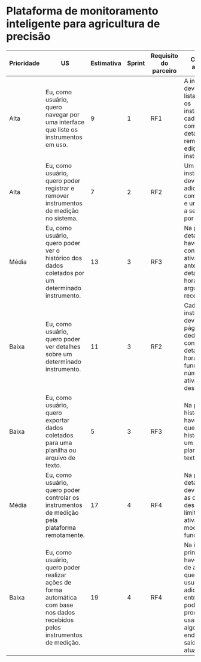 # Plataforma de monitoramento inteligente para agricultura de precisão

| Prioridade | US                                                                                                                           | Estimativa | Sprint | Requisito do parceiro | Critério de aceitação                                                                                                                                                                   |
| ---------- | ---------------------------------------------------------------------------------------------------------------------------- | ---------- | ------ | --------------------- | --------------------------------------------------------------------------------------------------------------------------------------------------------------------------------------- |
| Alta       | Eu, como usuário, quero navegar por uma interface que liste os instrumentos em uso.                                          | 9          | 1      | RF1                   | A interface deve ser uma lista com todos os instrumentos cadastrados, com botões de detalhes, remoção e edição de cada instrumento.                                                     |
| Alta       | Eu, como usuário, quero poder registrar e remover instrumentos de medição no sistema.                                        | 7          | 2      | RF2                   | Um instrumento deve poder ser adicionado com um nome e um endereço a ser utilizado por ele.                                                                                             |
| Média      | Eu, como usuário, quero poder ver o histórico dos dados coletados por um determinado instrumento.                            | 13         | 3      | RF3                   | Na página de detalhes, deve haver uma lista contendo as ativações anteriores com detalhes como hora e argumentos recebidos.                                                             |
| Baixa      | Eu, como usuário, quero poder ver detalhes sobre um determinado instrumento.                                                 | 11         | 3      | RF2                   | Cada instrumento deve ter uma página dedicada contendo detalhes como horário total de funcionamento, número de ativações e descrição.                                                   |
| Baixa      | Eu, como usuário, quero exportar dados coletados para uma planilha ou arquivo de texto.                                      | 5          | 3      | RF3                   | Na página de histórico, deve haver um botão que exporte o histórico para um arquivo de planilha ou de texto.                                                                            |
| Média      | Eu, como usuário, quero poder controlar os instrumentos de medição pela plataforma remotamente.                              | 17         | 4      | RF4                   | Na página de detalhes, devem haver as opções de desligamento, limite de ativação e modo de funcionamento.                                                                               |
| Baixa      | Eu, como usuário, quero poder realizar ações de forma automática com base nos dados recebidos pelos instrumentos de medição. | 19         | 4      | RF4                   | Na interface principal, deve haver uma aba de ativações, que permita o usuário adicionar entradas que podem ser processadas usando um algoritmo e um endereço de saída para um atuador. |  |